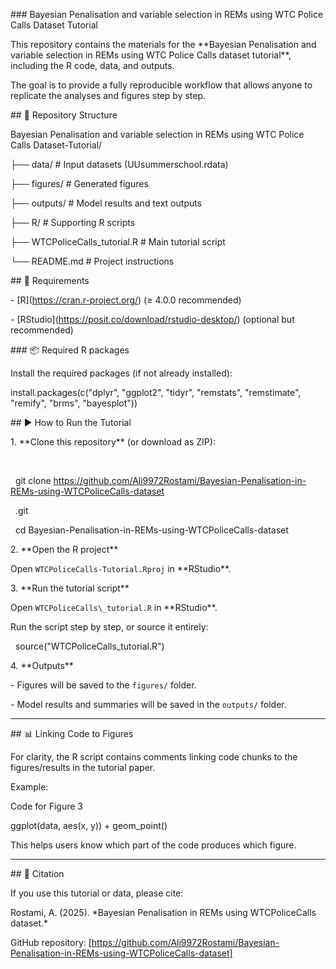 \### Bayesian Penalisation and variable selection in REMs using WTC Police Calls Dataset Tutorial



This repository contains the materials for the \*\*Bayesian Penalisation and variable selection in REMs using WTC Police Calls dataset tutorial\*\*, including the R code, data, and outputs.

The goal is to provide a fully reproducible workflow that allows anyone to replicate the analyses and figures step by step.





\## 📂 Repository Structure

Bayesian Penalisation and variable selection in REMs using WTC Police Calls Dataset-Tutorial/

├── data/ # Input datasets (UUsummerschool.rdata)

├── figures/ # Generated figures

├── outputs/ # Model results and text outputs

├── R/ # Supporting R scripts

├── WTCPoliceCalls\_tutorial.R # Main tutorial script

└── README.md # Project instructions







\## 🔧 Requirements



\- \[R](https://cran.r-project.org/) (≥ 4.0.0 recommended)  

\- \[RStudio](https://posit.co/download/rstudio-desktop/) (optional but recommended)  



\### 📦 Required R packages



Install the required packages (if not already installed):


install.packages(c("dplyr", "ggplot2", "tidyr", "remstats", "remstimate", "remify", "brms", "bayesplot"))



\## ▶️ How to Run the Tutorial  



1\. \*\*Clone this repository\*\* (or download as ZIP):  

&nbsp;   

&nbsp;   git clone https://github.com/Ali9972Rostami/Bayesian-Penalisation-in-REMs-using-WTCPoliceCalls-dataset

&nbsp;  .git

&nbsp;   cd Bayesian-Penalisation-in-REMs-using-WTCPoliceCalls-dataset







2\. \*\*Open the R project\*\*  

Open `WTCPoliceCalls-Tutorial.Rproj` in \*\*RStudio\*\*.



3\. \*\*Run the tutorial script\*\*  

Open `WTCPoliceCalls\_tutorial.R` in \*\*RStudio\*\*.  



Run the script step by step, or source it entirely:  

&nbsp; source("WTCPoliceCalls\_tutorial.R")







4\. \*\*Outputs\*\*  

\- Figures will be saved to the `figures/` folder.  

\- Model results and summaries will be saved in the `outputs/` folder.  



---



\## 📊 Linking Code to Figures  

For clarity, the R script contains comments linking code chunks to the figures/results in the tutorial paper.  



Example:  

Code for Figure 3

ggplot(data, aes(x, y)) + geom\_point()







This helps users know which part of the code produces which figure.  



---



\## 📝 Citation  

If you use this tutorial or data, please cite:  



Rostami, A. (2025). \*Bayesian Penalisation in REMs using WTCPoliceCalls dataset.\*  

GitHub repository: \[https://github.com/Ali9972Rostami/Bayesian-Penalisation-in-REMs-using-WTCPoliceCalls-dataset]












